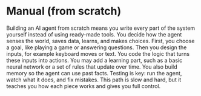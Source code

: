 # Manual (from scratch)

Building an AI agent from scratch means you write every part of the system yourself instead of using ready-made tools. You decide how the agent senses the world, saves data, learns, and makes choices. First, you choose a goal, like playing a game or answering questions. Then you design the inputs, for example keyboard moves or text. You code the logic that turns these inputs into actions. You may add a learning part, such as a basic neural network or a set of rules that update over time. You also build memory so the agent can use past facts. Testing is key: run the agent, watch what it does, and fix mistakes. This path is slow and hard, but it teaches you how each piece works and gives you full control.